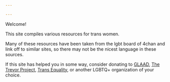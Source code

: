 ```yaml
---

---
```

Welcome! 

This site compiles various resources for trans women. 

Many of these resources have been taken from the lgbt board of 4chan and link off to similar sites, 
so there may not be the nicest language in these sources.

If this site has helped you in some way, consider donating to 
[GLAAD](https://donate.glaad.org/), 
[The Trevor Project](https://give.thetrevorproject.org/), 
[Trans Equality](https://transequality.org/), or another LGBTQ+ organization of your choice. 

 
